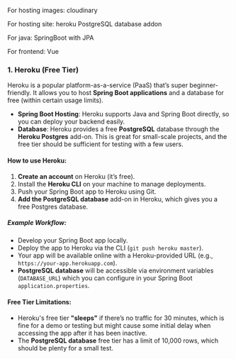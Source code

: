 For hosting images:
cloudinary

For hosting site:
heroku
PostgreSQL database addon

For java: 
SpringBoot with JPA

For frontend: 
Vue 

### 1. **Heroku (Free Tier)**

Heroku is a popular platform-as-a-service (PaaS) that’s super beginner-friendly. It allows you to host **Spring Boot applications** and a database for free (within certain usage limits).

- **Spring Boot Hosting**: Heroku supports Java and Spring Boot directly, so you can deploy your backend easily.
- **Database**: Heroku provides a free **PostgreSQL** database through the **Heroku Postgres** add-on. This is great for small-scale projects, and the free tier should be sufficient for testing with a few users.

#### How to use Heroku:

1. **Create an account** on Heroku (it’s free).
2. Install the **Heroku CLI** on your machine to manage deployments.
3. Push your Spring Boot app to Heroku using Git.
4. **Add the PostgreSQL database** add-on in Heroku, which gives you a free Postgres database.

##### Example Workflow:

- Develop your Spring Boot app locally.
- Deploy the app to Heroku via the CLI (`git push heroku master`).
- Your app will be available online with a Heroku-provided URL (e.g., `https://your-app.herokuapp.com`).
- **PostgreSQL database** will be accessible via environment variables (`DATABASE_URL`) which you can configure in your Spring Boot `application.properties`.

#### Free Tier Limitations:

- Heroku's free tier **"sleeps"** if there’s no traffic for 30 minutes, which is fine for a demo or testing but might cause some initial delay when accessing the app after it has been inactive.
- The **PostgreSQL database** free tier has a limit of 10,000 rows, which should be plenty for a small test.